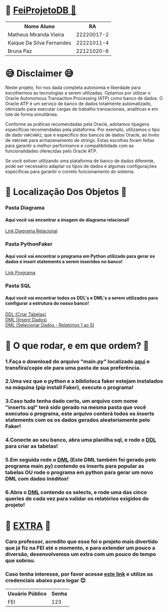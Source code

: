 <h1>💾 <a href="https://g4c1251c39e489c-vglhdecafwou8ljv.adb.sa-saopaulo-1.oraclecloudapps.com/ords/r/apexworkspace/projeto-banco-de-dados/login?session=2412824137589">FeiProjetoDB 💾</a></h1>
<table>
  <tr>
    <th>Nome Aluno</th>
    <th>RA</th>
  </tr>
  <tr>
    <td>Matheus Miranda Vieira</td>
    <td>22220017-2</td>
  </tr>
  <tr>
    <td>Kaique Da Silva Fernandes</td>
    <td>22221011-4</td>
  </tr>
  <tr>
    <td>Bruna Paz</td>
    <td>22121020-6</td>
  </tr>
</table>
<h1>😅 Disclaimer 😅</h1>
<p>Neste projeto, foi-nos dada completa autonomia e liberdade para escolhermos as tecnologias a serem utilizadas. Optamos por utilizar o Oracle Autonomous Transaction Processing (ATP) como banco de dados. O Oracle ATP é um serviço de banco de dados totalmente automatizado, otimizado para executar cargas de trabalho transacionais, analíticas e em lote de forma simultânea.</p>
<p>Conforme as práticas recomendadas pela Oracle, adotamos tipagens específicas recomendadas pela plataforma. Por exemplo, utilizamos o tipo de dado <code>VARCHAR2</code>, que é específico dos bancos de dados Oracle, ao invés de <code>VARCHAR</code> para armazenamento de strings. Estas escolhas foram feitas para garantir a melhor performance e compatibilidade com as funcionalidades oferecidas pelo Oracle ATP.</p>
<p>Se você estiver utilizando uma plataforma de banco de dados diferente, pode ser necessário adaptar os tipos de dados e algumas configurações específicas para garantir o correto funcionamento do sistema.</p>



<h1>📂 Localização Dos Objetos 📂</h1>
<h3>Pasta Diagrama</h3>
<h4>Aqui você vai encontrar a imagem do diagrama relacional!</h4>
<a href="https://github.com/MatheusMirandaV/FeiProjetoDB/blob/main/Diagrama/DiagramaRelacional.png">Link Diagrama Relacional</a></br>

<h3>Pasta PythonFaker</h3>
<h4>Aqui você vai encontrar o programa em Python utilizado para gerar os dados e insert statements a serem inseridos no banco!</h4>
<a href="https://github.com/MatheusMirandaV/FeiProjetoDB/blob/main/PythonFaker/main.py">Link Programa</a></br>


<h3>Pasta SQL</h3>
<h4>Aqui você vai encontrar todos os DDL's e DML's a serem utilizados para configurar a estrutura do nosso banco!</h4>
<a href="https://github.com/MatheusMirandaV/FeiProjetoDB/blob/main/SQL/CreateTableStatements.sql">DDL (Criar Tabelas)</a></br>
<a href="https://github.com/MatheusMirandaV/FeiProjetoDB/blob/main/SQL/InsertStatementsGeradosPeloFaker.sql">DML (Inserir Dados)</a></br>
<a href="https://github.com/MatheusMirandaV/FeiProjetoDB/blob/main/SQL/SelectStatementsRelatorios.sql">DML (Selecionar Dados - Relatórios 1 ao 5)</a></br>


<h1>🚀 O que rodar, e em que ordem? 🚀</h1>
<h3>1.Faça o download do arquivo "main.py" localizado <a href="https://github.com/MatheusMirandaV/FeiProjetoDB/blob/main/PythonFaker/main.py">aqui</a> e transfira/copie ele para uma pasta de sua preferência.</h3>
<h3>2.Uma vez que o python e a biblioteca faker estejam instalados na máquina (pip install Faker), execute o programa!</h3>
<h3>3.Caso tudo tenha dado certo, um arquivo com nome "inserts.sql" terá sido gerado na mesma pasta que você executou o programa, este arquivo conterá todos os inserts statements com os os dados gerados aleatoriamente pelo Faker!</h3>
<h3>4.Conecte ao seu banco, abra uma planilha sql, e rode o <a href="https://github.com/MatheusMirandaV/FeiProjetoDB/blob/main/SQL/CreateTableStatements.sql">DDL</a> para criar as tabelas!</h3>
<h3>5.Em seguida rode o <a href="https://github.com/MatheusMirandaV/FeiProjetoDB/blob/main/SQL/InsertStatementsGeradosPeloFaker.sql">DML</a> (Este DML também foi gerado pelo programa main.py) contendo os inserts para popular as tabelas OU rode o programa em python para gerar um novo DML com dados inéditos!</h3>
<h3>6.Abra o <a href="https://github.com/MatheusMirandaV/FeiProjetoDB/blob/main/SQL/SelectStatementsRelatorios.sql">DML</a> contendo os selects, e rode uma das cinco queries de cada vez para validar os relatórios exigidos do projeto!</h3>

<h1>🎁 <a href="https://g4c1251c39e489c-vglhdecafwou8ljv.adb.sa-saopaulo-1.oraclecloudapps.com/ords/r/apexworkspace/projeto-banco-de-dados/login?session=2412824137589">EXTRA</a> 🎁</h1>
<h3>Caro professor, acredito que esse foi o projeto mais divertido que já fiz na FEI até o momento, e para extender um pouco a diversão, desenvolvemos um extra com um pouco do tempo que sobrou.</h3>
<h3>Caso tenha interesse, por favor acesse <a href="https://g4c1251c39e489c-vglhdecafwou8ljv.adb.sa-saopaulo-1.oraclecloudapps.com/ords/r/apexworkspace/projeto-banco-de-dados/login?session=2412824137589">este link</a> e utilize as credenciais abaixo para logar 😊</h3>
<table>
  <tr>
    <th>Usuário Público</th>
    <th>Senha</th>
  </tr>
  <tr>
    <td>FEI</td>
    <td>123</td>
  </tr>
</table>
